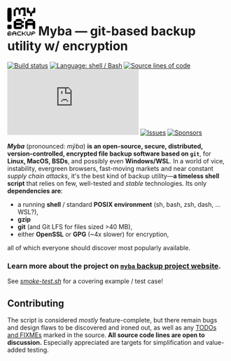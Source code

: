 <img src="icon.svg" width="64" alt/> Myba — git-based backup utility w/ encryption
=====

[![Build status](https://img.shields.io/github/actions/workflow/status/kernc/myba/ci.yml?branch=master&style=for-the-badge)](https://github.com/kernc/myba/actions)
[![Language: shell / Bash](https://img.shields.io/badge/lang-Shell-peachpuff?style=for-the-badge)](https://github.com/kernc/myba)
[![Source lines of code](https://img.shields.io/endpoint?url=https://ghloc.vercel.app/api/kernc/myba/badge?filter=myba.sh$&style=for-the-badge&color=skyblue&label=SLOC)](https://github.com/kernc/myba)
[![Script size](https://img.shields.io/github/size/kernc/myba/myba.sh?&&style=for-the-badge&color=skyblue)](https://github.com/kernc/myba)
[![Issues](https://img.shields.io/github/issues/kernc/myba?style=for-the-badge)](https://github.com/kernc/myba/issues)
[![Sponsors](https://img.shields.io/github/sponsors/kernc?color=pink&style=for-the-badge&label=%E2%99%A5)](https://github.com/sponsors/kernc)

**_Myba_** (pronounced: _mỹba_) **is an
open-source, secure, distributed, version-controlled, encrypted
file backup software based on `git`**,
for **Linux, MacOS, BSDs**, and possibly even **Windows/WSL**.
In a world of vice, instability, evergreen browsers, fast-moving markets and near constant _supply chain attacks_,
it's the best kind of backup utility—**a timeless shell script** that relies on few, well-tested and _stable_ technologies.
Its only **dependencies are**:

* a running **shell** / standard **POSIX environment** (sh, bash, zsh, dash, ... WSL?),
* **gzip**
* **git** (and Git LFS for files sized >40 MB),
* either **OpenSSL** or **GPG** (~4x slower) for encryption,

all of which everyone should discover most popularly available.

### **Learn more** about the project on [**`myba` backup project website**](https://kernc.github.io/myba/).

See [_smoke-test.sh_](https://github.com/kernc/myba/blob/master/smoke-test.sh) for a covering example / test case!


Contributing
------------
The script is considered _mostly_ feature-complete, but there remain
bugs and design flaws to be discovered and ironed out, as well as any
[TODOs and FIXMEs](https://github.com/search?q=repo%3Akernc%2Fmyba+%28todo+OR+fixme+OR+xxx%29&type=code)
marked in the source.
**All source code lines are open to discussion.**
Especially appreciated are targets for simplification
and value-added testing.
